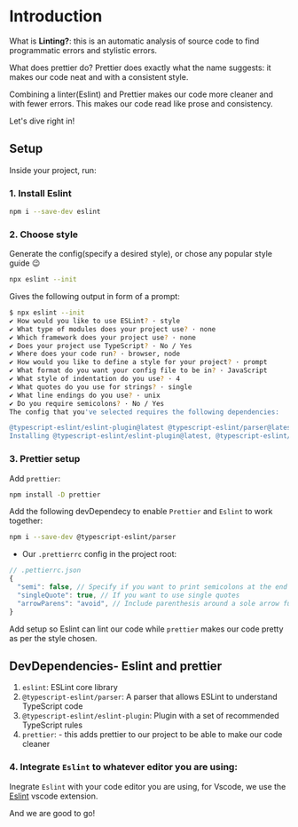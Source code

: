 # Introduction

What is **Linting?**: this is an automatic analysis of source code to find programmatic errors and stylistic errors.

What does prettier do? Prettier does exactly what  the name suggests: it makes our code neat and with a consistent style.

Combining a linter(Eslint) and Prettier makes our code more cleaner and with fewer errors. 
This makes our code read like prose and consistency.

Let's dive right in!

## Setup

Inside your project, run:

### 1. Install Eslint

```sh
npm i --save-dev eslint
```

### 2. Choose style

Generate the config(specify a desired style), or chose any popular style guide :wink:

```sh
npx eslint --init
```

Gives the following output in form of a prompt:

```sh
$ npx eslint --init
✔ How would you like to use ESLint? · style
✔ What type of modules does your project use? · none
✔ Which framework does your project use? · none
✔ Does your project use TypeScript? · No / Yes
✔ Where does your code run? · browser, node
✔ How would you like to define a style for your project? · prompt
✔ What format do you want your config file to be in? · JavaScript
✔ What style of indentation do you use? · 4
✔ What quotes do you use for strings? · single
✔ What line endings do you use? · unix
✔ Do you require semicolons? · No / Yes
The config that you've selected requires the following dependencies:

@typescript-eslint/eslint-plugin@latest @typescript-eslint/parser@latest
Installing @typescript-eslint/eslint-plugin@latest, @typescript-eslint/parser@latest
```

### 3. Prettier setup
Add `prettier`:

```sh
npm install -D prettier
```
Add the following devDependecy to enable `Prettier` and `Eslint` to work together:

```sh
npm i --save-dev @typescript-eslint/parser
```
- Our `.prettierrc` config in the project root:

```javascript
// .pettierrc.json
{
  "semi": false, // Specify if you want to print semicolons at the end of statements
  "singleQuote": true, // If you want to use single quotes
  "arrowParens": "avoid", // Include parenthesis around a sole arrow function parameter
}
```

Add setup so Eslint can lint our code while `prettier` makes our code pretty as per the style chosen.

## DevDependencies- Eslint and prettier
1. `eslint`: ESLint core library
2. `@typescript-eslint/parser`: A parser that allows ESLint to understand TypeScript code
3. `@typescript-eslint/eslint-plugin`: Plugin with a set of recommended TypeScript rules
4. `prettier`: - this adds prettier to our project to be able to make our code cleaner

### 4. Integrate `Eslint` to whatever editor you are using:
Inegrate `Eslint` with your code editor you are using, for Vscode, we use the [Eslint](https://marketplace.visualstudio.com/items?itemName=dbaeumer.vscode-eslint) vscode extension.

And we are good to go!